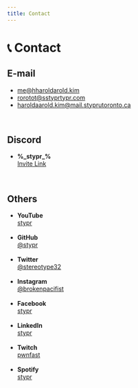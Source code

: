 ```yaml
---
title: Contact
---
```


# &#128222; Contact


## E-mail

* [me&#64;h<span class="block">harold</span>arold.kim](mailto:)<br>
* [ro<span class="block">rot</span>ot&#64;s<span class="block">stypr</span>typr.com](mailto:)
* [ha<span class="block">roldaa</span>rold.kim&#64;mail.<span class="block">stypr</span>utoronto.ca](mailto:)

<br>

## Discord

* <b>%\_stypr\_%</b><br>[Invite Link](https://discord.com/invite/CDgMCp3bMZ)

<br>

## Others

* <b>YouTube</b><br>[stypr](https://www.youtube.com/c/stypr)<br><br>
* <b>GitHub</b><br>[@stypr](https://github.com/stypr)<br><br>
* <b>Twitter</b><br>[@stereotype32](https://twitter.com/stereotype32)<br><br>
* <b>Instagram</b><br>[@brokenpacifist](https://instagram.com/brokenpacifist)<br><br>
* <b>Facebook</b><br>[stypr](https://www.facebook.com/stypr)<br><br>
* <b>LinkedIn</b><br>[stypr](https://www.linkedin.com/in/stypr/)<br><br>
* <b>Twitch</b><br>[pwnfast](https://twitch.tv/pwnfast)<br><br>
* <b>Spotify</b><br>[stypr](https://open.spotify.com/user/31yalj6bivtnzdeq2lf2bsgxxade?si=0cd1ea5ee61e48d4)<br><br>
